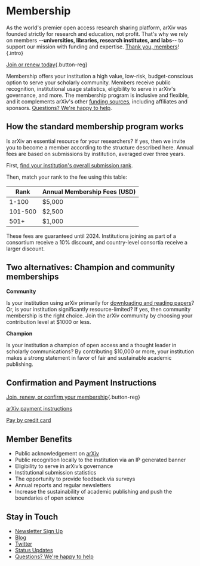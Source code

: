 # Membership

As the world's premier open access research sharing platform, arXiv was founded strictly for research and education, not profit. That's why we rely on members **--universities, libraries, research institutes, and labs--** to support our mission with funding and expertise. [Thank you, members](ourmembers.md)!
{.intro}

[Join or renew today](membership_confirm.md){.button-reg}

Membership offers your institution a high value, low-risk, budget-conscious option to serve your scholarly community. Members receive public recognition, institutional usage statistics, eligibility to serve in arXiv's governance, and more. The membership program is inclusive and flexible, and it complements arXiv's other [funding sources](funding.md), including affiliates and sponsors. [Questions? We're happy to help](mailto:membership@arxiv.org).

## How the standard membership program works

Is arXiv an essential resource for your researchers? If yes, then we invite you to become a member according to the structure described here.  Annual fees are based on submissions by institution, averaged over three years.

First, [find your institution's overall submission rank](reports/2021_institution_submissions.md).

Then, match your rank to the fee using this table:

|Rank   |Annual Membership Fees (USD)
|-----------------------------|:--------------------|
| 1-100 | $5,000 |
| 101-500 | $2,500 |
| 501+ | $1,000 |

These fees are guaranteed until 2024. Institutions joining as part of a consortium receive a 10% discount, and country-level consortia receive a larger discount.

## Two alternatives: Champion and community memberships

**Community**

Is your institution using arXiv primarily for [downloading and reading papers](reports/2020_institution_downloads_by_year.md)? Or, is your institution significantly resource-limited? If yes, then community membership is the right choice. Join the arXiv community by choosing your contribution level at $1000 or less.

**Champion**

Is your institution a champion of open access and a thought leader in scholarly communications? By contributing $10,000 or more, your institution makes a strong statement in favor of fair and sustainable academic publishing.


## Confirmation and Payment Instructions
[Join, renew, or confirm your membership](membership_confirm.md){.button-reg}

[arXiv payment instructions](arXiv-payment-info-2022.pdf)

[Pay by credit card](donate.md)


## Member Benefits

- Public acknowledgement on [arXiv](ourmembers.md)
- Public recognition locally to the institution via an IP generated banner
- Eligibility to serve in arXiv’s governance
- Institutional submission statistics
- The opportunity to provide feedback via surveys
- Annual reports and regular newsletters
- Increase the sustainability of academic publishing and push the boundaries of open science

## Stay in Touch

- [Newsletter Sign Up](email_sign_up.md)
- [Blog](https://blog.arxiv.org/)
- [Twitter](https://twitter.com/arxiv)
- [Status Updates](https://status.arxiv.org/)
- [Questions? We're happy to help](mailto:membership@arxiv.org)
